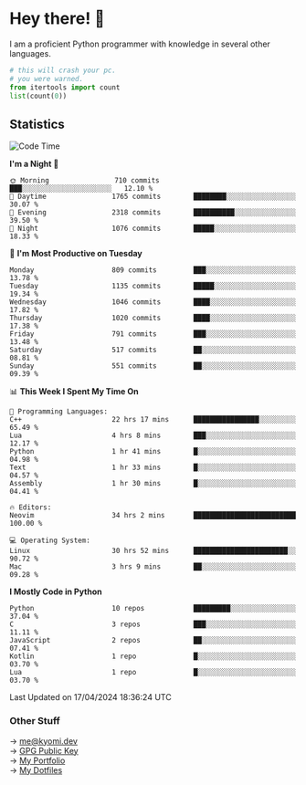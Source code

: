 # Hey there! 👋

I am a proficient Python programmer with knowledge in several other languages.

```py
# this will crash your pc.
# you were warned.
from itertools import count
list(count(0))
```

## Statistics
<!--START_SECTION:waka-->
![Code Time](http://img.shields.io/badge/Code%20Time-1%2C012%20hrs%2044%20mins-blue)

**I'm a Night 🦉** 

```text
🌞 Morning                710 commits         ███░░░░░░░░░░░░░░░░░░░░░░   12.10 % 
🌆 Daytime                1765 commits        ████████░░░░░░░░░░░░░░░░░   30.07 % 
🌃 Evening                2318 commits        ██████████░░░░░░░░░░░░░░░   39.50 % 
🌙 Night                  1076 commits        █████░░░░░░░░░░░░░░░░░░░░   18.33 % 
```
📅 **I'm Most Productive on Tuesday** 

```text
Monday                   809 commits         ███░░░░░░░░░░░░░░░░░░░░░░   13.78 % 
Tuesday                  1135 commits        █████░░░░░░░░░░░░░░░░░░░░   19.34 % 
Wednesday                1046 commits        ████░░░░░░░░░░░░░░░░░░░░░   17.82 % 
Thursday                 1020 commits        ████░░░░░░░░░░░░░░░░░░░░░   17.38 % 
Friday                   791 commits         ███░░░░░░░░░░░░░░░░░░░░░░   13.48 % 
Saturday                 517 commits         ██░░░░░░░░░░░░░░░░░░░░░░░   08.81 % 
Sunday                   551 commits         ██░░░░░░░░░░░░░░░░░░░░░░░   09.39 % 
```


📊 **This Week I Spent My Time On** 

```text
💬 Programming Languages: 
C++                      22 hrs 17 mins      ████████████████░░░░░░░░░   65.49 % 
Lua                      4 hrs 8 mins        ███░░░░░░░░░░░░░░░░░░░░░░   12.17 % 
Python                   1 hr 41 mins        █░░░░░░░░░░░░░░░░░░░░░░░░   04.98 % 
Text                     1 hr 33 mins        █░░░░░░░░░░░░░░░░░░░░░░░░   04.57 % 
Assembly                 1 hr 30 mins        █░░░░░░░░░░░░░░░░░░░░░░░░   04.41 % 

🔥 Editors: 
Neovim                   34 hrs 2 mins       █████████████████████████   100.00 % 

💻 Operating System: 
Linux                    30 hrs 52 mins      ███████████████████████░░   90.72 % 
Mac                      3 hrs 9 mins        ██░░░░░░░░░░░░░░░░░░░░░░░   09.28 % 
```

**I Mostly Code in Python** 

```text
Python                   10 repos            █████████░░░░░░░░░░░░░░░░   37.04 % 
C                        3 repos             ███░░░░░░░░░░░░░░░░░░░░░░   11.11 % 
JavaScript               2 repos             ██░░░░░░░░░░░░░░░░░░░░░░░   07.41 % 
Kotlin                   1 repo              █░░░░░░░░░░░░░░░░░░░░░░░░   03.70 % 
Lua                      1 repo              █░░░░░░░░░░░░░░░░░░░░░░░░   03.70 % 
```




 Last Updated on 17/04/2024 18:36:24 UTC
<!--END_SECTION:waka-->

### Other Stuff

→ [me@kyomi.dev](mailto:me@kyomi.dev)\
→ [GPG Public Key](https://github.com/bitterteriyaki.gpg)\
→ [My Portfolio](https://kyomi.dev)\
→ [My Dotfiles](https://github.com/bitterteriyaki/dotfiles)
